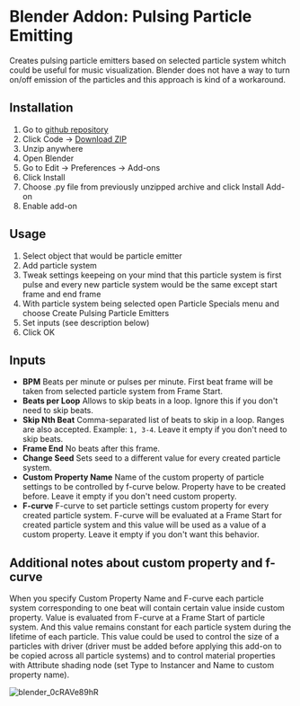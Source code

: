 # Blender Addon: Pulsing Particle Emitting

Creates pulsing particle emitters based on selected particle system whitch could be useful for music visualization.
Blender does not have a way to turn on/off emission of the particles and this approach is kind of a workaround.

## Installation

1. Go to [github repository](https://github.com/pi-kei/blender-pulsing-particle-emitting)
2. Click Code -> [Download ZIP](https://github.com/pi-kei/blender-pulsing-particle-emitting/archive/refs/heads/master.zip)
3. Unzip anywhere
4. Open Blender
5. Go to Edit -> Preferences -> Add-ons
6. Click Install
7. Choose .py file from previously unzipped archive and click Install Add-on
8. Enable add-on

## Usage

1. Select object that would be particle emitter
2. Add particle system
3. Tweak settings keepeing on your mind that this particle system is first pulse and every new particle system would be the same except start frame and end frame
4. With particle system being selected open Particle Specials menu and choose Create Pulsing Particle Emitters
5. Set inputs (see description below)
6. Click OK

## Inputs

- **BPM** Beats per minute or pulses per minute. First beat frame will be taken from selected particle system from Frame Start.
- **Beats per Loop** Allows to skip beats in a loop. Ignore this if you don't need to skip beats.
- **Skip Nth Beat** Comma-separated list of beats to skip in a loop. Ranges are also accepted. Example: `1, 3-4`. Leave it empty if you don't need to skip beats.
- **Frame End** No beats after this frame.
- **Change Seed** Sets seed to a different value for every created particle system.
- **Custom Property Name** Name of the custom property of particle settings to be controlled by f-curve below. Property have to be created before. Leave it empty if you don't need custom property.
- **F-curve** F-curve to set particle settings custom property for every created particle system. F-curve will be evaluated at a Frame Start for created particle system and this value will be used as a value of a custom property. Leave it empty if you don't want this behavior.

## Additional notes about custom property and f-curve

When you specify Custom Property Name and F-curve each particle system corresponding to one beat will contain certain value inside custom property. Value is evaluated from F-curve at a Frame Start of particle system. And this value remains constant for each particle system during the lifetime of each particle. This value could be used to control the size of a particles with driver (driver must be added before applying this add-on to be copied across all particle systems) and to control material properties with Attribute shading node (set Type to Instancer and Name to custom property name).

![blender_0cRAVe89hR](https://user-images.githubusercontent.com/3518025/170894299-7e6fd83d-90dc-4a33-893d-10ec73932ee0.gif)
